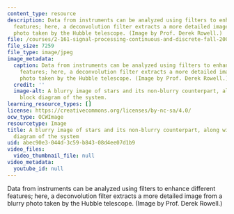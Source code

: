 ```yaml
---
content_type: resource
description: Data from instruments can be analyzed using filters to enhance different
  features; here, a deconvolution filter extracts a more detailed image from a blurry
  photo taken by the Hubble telescope. (Image by Prof. Derek Rowell.)
file: /courses/2-161-signal-processing-continuous-and-discrete-fall-2008/abec90e3044d3c59b84308d4ee07d1b9_2-161f08-th.jpg
file_size: 7259
file_type: image/jpeg
image_metadata:
  caption: Data from instruments can be analyzed using filters to enhance different
    features; here, a deconvolution filter extracts a more detailed image from a blurry
    photo taken by the Hubble telescope. (Image by Prof. Derek Rowell.)
  credit: ''
  image-alt: A blurry image of stars and its non-blurry counterpart, along with a
    block diagram of the system.
learning_resource_types: []
license: https://creativecommons.org/licenses/by-nc-sa/4.0/
ocw_type: OCWImage
resourcetype: Image
title: A blurry image of stars and its non-blurry counterpart, along with a block
  diagram of the system
uid: abec90e3-044d-3c59-b843-08d4ee07d1b9
video_files:
  video_thumbnail_file: null
video_metadata:
  youtube_id: null
---
```

Data from instruments can be analyzed using filters to enhance different features; here, a deconvolution filter extracts a more detailed image from a blurry photo taken by the Hubble telescope. (Image by Prof. Derek Rowell.)